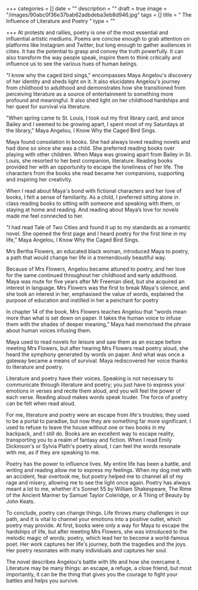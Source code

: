 +++
categories = []
date = ""
description = ""
draft = true
image = "/images/90abc0f36e37bab62adbdeba3eb8d946.jpg"
tags = []
title = " The Influence of Literature and Poetry "
type = ""

+++
At protests and rallies, poetry is one of the most essential and influential artistic mediums. Poems are concise enough to grab attention on platforms like Instagram and Twitter, but long enough to gather audiences in cities. It has the potential to grasp and convey the truth powerfully. It can also transform the way people speak, inspire them to think critically and influence us to see the various hues of human beings.

"I know why the caged bird sings," encompasses Maya Angelou's discovery of her identity and sheds light on it. It also elucidates Angelou's journey from childhood to adulthood and demonstrates how she transitioned from perceiving literature as a source of entertainment to something more profound and meaningful. It also shed light on her childhood hardships and her quest for survival via literature.

"When spring came to St. Louis, I took out my first library card, and since Bailey and I seemed to be growing apart, I spent most of my Saturdays at the library," Maya Angelou, I Know Why the Caged Bird Sings.

Maya found consolation in books. She had always loved reading novels and had done so since she was a child. She preferred reading books over playing with other children. When Maya was growing apart from Bailey in St. Louis, she resorted to her best companion, literature. Reading books provided her with an opportunity to escape the loneliness of her life. The characters from the books she read became her companions, supporting and inspiring her creativity.

When I read about Maya's bond with fictional characters and her love of books, I felt a sense of familiarity. As a child, I preferred sitting alone in class reading books to sitting with someone and speaking with them, or staying at home and reading. And reading about Maya’s love for novels made me feel connected to her.

"I had read Tale of Two Cities and found it up to my standards as a romantic novel. She opened the first page and I heard poetry for the first time in my life,” Maya Angelou, I Know Why the Caged Bird Sings.

Mrs Bertha Flowers, an educated black woman, introduced Maya to poetry, a path that would change her life in a tremendously beautiful way.

Because of Mrs Flowers, Angelou became attuned to poetry, and her love for the same continued throughout her childhood and early adulthood. Maya was mute for five years after Mr Freeman died, but she acquired an interest in language. Mrs Flowers was the first to break Maya's silence, and she took an interest in her, emphasised the value of words, explained the purpose of education and instilled in her a penchant for poetry

In chapter 14 of the book, Mrs Flowers teaches Angelou that "words mean more than what is set down on paper. It takes the human voice to infuse them with the shades of deeper meaning,” Maya had memorised the phrase about human voices infusing them.

Maya used to read novels for leisure and saw them as an escape before meeting Mrs Flowers, but after hearing Mrs Flowers read poetry aloud, she heard the symphony generated by words on paper. And what was once a gateway became a means of survival. Maya rediscovered her voice thanks to literature and poetry.

Literature and poetry have their voices. Speaking is not necessary to communicate through literature and poetry; you just have to express your emotions in verses and recite them aloud, and you will feel the power of each verse. Reading aloud makes words speak louder. The force of poetry can be felt when read aloud.

For me, literature and poetry were an escape from life's troubles; they used to be a portal to paradise, but now they are something far more significant. I used to refuse to leave the house without one or two books in my backpack, and I still do. Books are an excellent way to escape reality, transporting you to a realm of fantasy and fiction. When I read Emily Dickinson's or Sylvia Plath's poetry aloud, I can feel the words resonate with me, as if they are speaking to me.

Poetry has the power to influence lives. My entire life has been a battle, and writing and reading allow me to express my feelings. When my dog met with an accident, fear overtook me, but poetry helped me to channel all of my rage and misery, allowing me to see the light once again. Poetry has always meant a lot to me, whether it's Sonnet 55 by William Shakespeare, The Rime of the Ancient Mariner by Samuel Taylor Coleridge, or A Thing of Beauty by John Keats.

To conclude, poetry can change things. Life throws many challenges in our path, and it is vital to channel your emotions into a positive outlet, which poetry may provide. At first, books were only a way for Maya to escape the hardships of life, but after meeting Mrs Flowers, she was introduced to the melodic magic of words; poetry, which lead her to become a world-famous poet. Her work captures her life's journey, both the tragedies and the joys. Her poetry resonates with many individuals and captures her soul.

The novel describes Angelou's battle with life and how she overcame it. Literature may be many things: an escape, a refuge, a close friend, but most importantly, it can be the thing that gives you the courage to fight your battles and helps you survive.